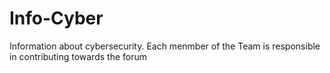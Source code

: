 # Info-Cyber
Information about cybersecurity. Each menmber of the Team is responsible in contributing towards the forum 
